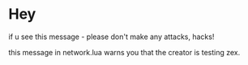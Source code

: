 # Hey #
if u see this message - please don't make any attacks, hacks!


this message in network.lua warns you that the creator is testing zex.

